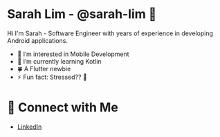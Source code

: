 # Sarah Lim - @sarah-lim 👋
Hi I'm Sarah - Software Engineer with years of experience in developing Android applications.


- 👀 I’m interested in Mobile Development
- 🌱 I’m currently learning Kotlin
- 🍀 A Flutter newbie
- ⚡ Fun fact: Stressed?? 🍜


# 🍵 Connect with Me
- <a href="https://www.linkedin.com/in/sarah-lim-14b1b840/">LinkedIn</a>

<!---
sarah-lim/sarah-lim is a ✨ special ✨ repository because its `README.md` (this file) appears on your GitHub profile.
You can click the Preview link to take a look at your changes.
--->
